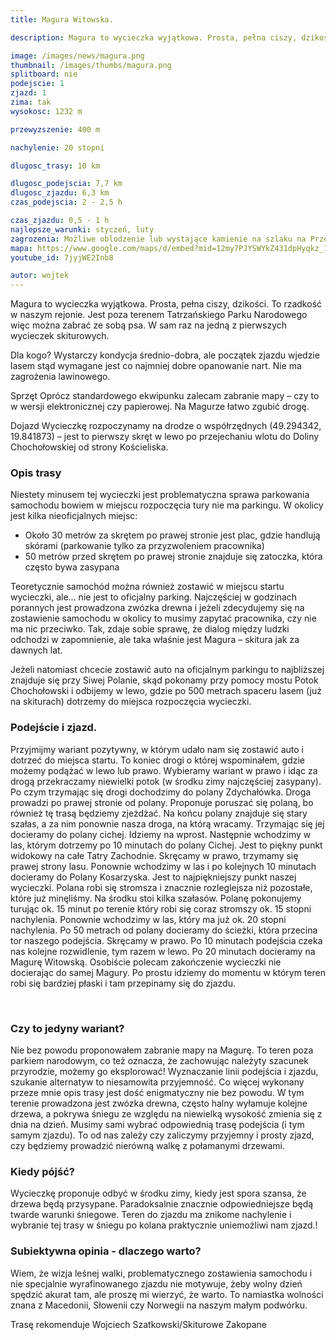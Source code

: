 ```yaml
---
title: Magura Witowska.

description: Magura to wycieczka wyjątkowa. Prosta, pełna ciszy, dzikości. To rzadkość w naszym rejonie. Jest poza terenem Tatrzańskiego Parku Narodowego więc można zabrać ze sobą psa. W sam raz na jedną z pierwszych wycieczek skiturowych.

image: /images/news/magura.png
thumbnail: /images/thumbs/magura.png
splitboard: nie
podejscie: 1
zjazd: 1
zima: tak
wysokosc: 1232 m

przewyzszenie: 400 m

nachylenie: 20 stopni

dlugosc_trasy: 10 km

dlugosc_podejscia: 7,7 km
dlugosc_zjazdu: 6,3 km
czas_podejscia: 2 - 2,5 h

czas_zjazdu: 0,5 - 1 h
najlepsze_warunki: styczeń, luty
zagrozenia: Możliwe oblodzenie lub wystające kamienie na szlaku na Przełęcz Iwaniacką. Podejście na Ornak, dalej Siwy Zwornik i Błyszcz może być wystawione na podmuchy wiatru, może być oblodzone, ryzyko zejścia lawiny, m.in. żleby Baniste i Piszczałki. Trawers wąskim szlakiem na grani. Zjazd do D. Starorobociańskiej zagrożony zejściem lawiny, idziemy tylko przy stabilnym śniegu.
mapa: https://www.google.com/maps/d/embed?mid=12my7PJYSWYkZ431dpHyqkz_1I_ViJIQn
youtube_id: 7jyjWE2Inb8

autor: wojtek
---
```


Magura to wycieczka wyjątkowa. Prosta, pełna ciszy, dzikości. To rzadkość w naszym rejonie. Jest poza terenem Tatrzańskiego Parku Narodowego więc można zabrać ze sobą psa. W sam raz na jedną z pierwszych wycieczek skiturowych.
<div class="info">
<p>
    <span class="title">Dla kogo?</span>
    Wystarczy kondycja średnio-dobra, ale początek zjazdu wjedzie lasem stąd wymagane jest co najmniej dobre opanowanie nart. Nie ma zagrożenia lawinowego.
</p>
<p>
    <span class="title">Sprzęt</span>
    Oprócz standardowego ekwipunku zalecam zabranie mapy – czy to w wersji elektronicznej czy papierowej. Na Magurze łatwo zgubić drogę.
</p>
<p>
    <span class="title">Dojazd</span>
    Wycieczkę rozpoczynamy na drodze o współrzędnych (49.294342, 19.841873) – jest to pierwszy skręt w lewo po przejechaniu wlotu do Doliny Chochołowskiej od strony Kościeliska.
</p>
</div>

<!-- excerpt -->

### Opis trasy

Niestety minusem tej wycieczki jest problematyczna sprawa parkowania samochodu bowiem w miejscu rozpoczęcia tury nie ma parkingu. W okolicy jest kilka nieoficjalnych miejsc:
* Około 30 metrów za skrętem po prawej stronie jest plac, gdzie handlują skórami (parkowanie tylko za przyzwoleniem pracownika)
* 50 metrów przed skrętem po prawej stronie znajduje się zatoczka, która często bywa zasypana

Teoretycznie samochód można również zostawić w miejscu startu wycieczki, ale… nie jest to oficjalny parking. Najczęściej w godzinach porannych jest prowadzona zwózka drewna i jeżeli zdecydujemy się na zostawienie samochodu w okolicy to musimy zapytać pracownika, czy nie ma nic przeciwko. Tak, zdaje sobie sprawę, że dialog między ludzki odchodzi w zapomnienie, ale taka właśnie jest Magura – skitura jak za dawnych lat.

Jeżeli natomiast chcecie zostawić auto na oficjalnym parkingu to najbliższej znajduje się przy Siwej Polanie, skąd pokonamy przy pomocy mostu Potok Chochołowski i odbijemy w lewo, gdzie po 500 metrach spaceru lasem (już na skiturach) dotrzemy do miejsca rozpoczęcia wycieczki.

### Podejście i zjazd.

Przyjmijmy wariant pozytywny, w którym udało nam się zostawić auto i dotrzeć do miejsca startu. To koniec drogi o której wspominałem, gdzie możemy podążać w lewo lub prawo. Wybieramy wariant w prawo i idąc za drogą przekraczamy niewielki potok (w środku zimy najczęściej zasypany). Po czym trzymając się drogi dochodzimy do polany Zdychałówka. Droga prowadzi po prawej stronie od polany. Proponuje poruszać się polaną, bo również tę trasą będziemy zjeżdżać. Na końcu polany znajduje się stary szałas, a za nim ponownie nasza droga, na którą wracamy. Trzymając się jej docieramy do polany cichej. Idziemy na wprost. Następnie wchodzimy w las, którym dotrzemy po 10 minutach do polany Cichej. Jest to piękny punkt widokowy na całe Tatry Zachodnie. Skręcamy w prawo, trzymamy się prawej strony lasu. Ponownie wchodzimy w las i po kolejnych 10 minutach docieramy do Polany Kosarzyska. Jest to najpiękniejszy punkt naszej wycieczki. Polana robi się stromsza i znacznie rozleglejsza niż pozostałe, które już minęliśmy. Na środku stoi kilka szałasów. Polanę pokonujemy turując ok. 15 minut po terenie który robi się coraz stromszy ok. 15 stopni nachylenia. Ponownie wchodzimy w las, który ma już ok. 20 stopni nachylenia. Po 50 metrach od polany docieramy do ścieżki, która przecina tor naszego podejścia. Skręcamy w prawo. Po 10 minutach podejścia czeka nas kolejne rozwidlenie, tym razem w lewo. Po 20 minutach docieramy na Magurę Witowską. Osobiście polecam zakończenie wycieczki nie docierając do samej Magury. Po prostu idziemy do momentu w którym teren robi się bardziej płaski i tam przepinamy się do zjazdu.

<span class="image modal gallery">
  <a href="/images/galleries/magura1/1.jpg" title=""><img src="/images/galleries/magura1/1.jpg.thumb.jpg" alt="" /></a>
  <a href="/images/galleries/magura1/2.jpg" title=""><img src="/images/galleries/magura1/2.jpg.thumb.jpg" alt="" /></a>
  <a href="/images/galleries/magura1/3.jpg" title=""><img src="/images/galleries/magura1/3.jpg.thumb.jpg" alt="" /></a>
  <a href="/images/galleries/magura1/4.jpg" title=""><img src="/images/galleries/magura1/4.jpg.thumb.jpg" alt="" /></a>
  <a href="/images/galleries/magura1/5.jpg" title=""><img src="/images/galleries/magura1/5.jpg.thumb.jpg" alt="" /></a>
  <a href="/images/galleries/magura1/6.jpg" title=""><img src="/images/galleries/magura1/6.jpg.thumb.jpg" alt="" /></a>
  <a href="/images/galleries/magura1/7.jpg" title=""><img src="/images/galleries/magura1/7.jpg.thumb.jpg" alt="" /></a>
  <a href="/images/galleries/magura1/8.jpg" title=""><img src="/images/galleries/magura1/8.jpg.thumb.jpg" alt="" /></a>
  <a href="/images/galleries/magura1/9.jpg" title=""><img src="/images/galleries/magura1/9.jpg.thumb.jpg" alt="" /></a>
  <a href="/images/galleries/magura1/10.jpg" title=""><img src="/images/galleries/magura1/10.jpg.thumb.jpg" alt="" /></a>
  <a href="/images/galleries/magura1/11.jpg" title=""><img src="/images/galleries/magura1/11.jpg.thumb.jpg" alt="" /></a>
  <a href="/images/galleries/magura1/12.jpg" title=""><img src="/images/galleries/magura1/12.jpg.thumb.jpg" alt="" /></a>
  <a href="/images/galleries/magura1/13.jpg" title=""><img src="/images/galleries/magura1/13.jpg.thumb.jpg" alt="" /></a>
  <a href="/images/galleries/magura1/DJI_0058.JPG" title=""><img src="/images/galleries/magura1/DJI_0058.JPG.thumb.jpg" alt="" /></a>
  <a href="/images/galleries/magura1/DJI_0062.JPG" title=""><img src="/images/galleries/magura1/DJI_0062.JPG.thumb.jpg" alt="" /></a>
</span>

### Czy to jedyny wariant?

Nie bez powodu proponowałem zabranie mapy na Magurę. To teren poza parkiem narodowym, co też oznacza, że zachowując należyty szacunek przyrodzie, możemy go eksplorować! Wyznaczanie linii podejścia i zjazdu, szukanie alternatyw to niesamowita przyjemność. Co więcej wykonany przeze mnie opis trasy jest dość enigmatyczny nie bez powodu. W tym terenie prowadzona jest zwózka drewna, często halny wyłamuje kolejne drzewa, a pokrywa śniegu ze względu na niewielką wysokość zmienia się z dnia na dzień. Musimy sami wybrać odpowiednią trasę podejścia (i tym samym zjazdu). To od nas zależy czy zaliczymy przyjemny i prosty zjazd, czy będziemy prowadzić nierówną walkę z połamanymi drzewami. <!-- Stwórz galerię ze zdjęć z folderu "magura2" -->

### Kiedy pójść?

Wycieczkę proponuje odbyć w środku zimy, kiedy jest spora szansa, że drzewa będą przysypane. Paradoksalnie znacznie odpowiedniejsze będą twarde warunki śniegowe. Teren do zjazdu ma znikome nachylenie i wybranie tej trasy w śniegu po kolana praktycznie uniemożliwi nam zjazd.!

### Subiektywna opinia - dlaczego warto?

Wiem, że wizja leśnej walki, problematycznego zostawienia samochodu i nie specjalnie wyrafinowanego zjazdu nie motywuje, żeby wolny dzień spędzić akurat tam, ale proszę mi wierzyć, że warto. To namiastka wolności znana z Macedonii, Słowenii czy Norwegii na naszym małym podwórku.

Trasę rekomenduje Wojciech Szatkowski/Skiturowe Zakopane
